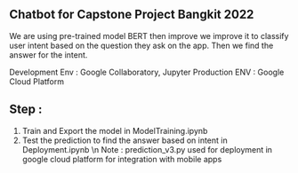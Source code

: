 ## Chatbot for Capstone Project Bangkit 2022
We are using pre-trained model BERT then improve we improve it to classify user intent based on the question they ask on the app. Then we find the answer for the intent.

Development Env : Google Collaboratory, Jupyter
Production ENV  : Google Cloud Platform

## Step :
1. Train and Export the model in ModelTraining.ipynb
2. Test the prediction to find the answer based on intent in Deployment.ipynb
\n
Note :
prediction_v3.py used for deployment in google cloud platform for integration with mobile apps 





